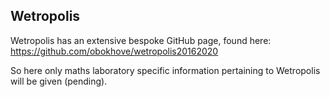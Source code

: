 ## Wetropolis

Wetropolis has an extensive bespoke GitHub page, found here: https://github.com/obokhove/wetropolis20162020

So here only maths laboratory specific information pertaining to Wetropolis will be given (pending).
